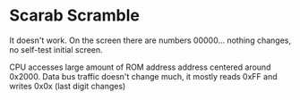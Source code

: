 # Scarab Scramble

It doesn't work. On the screen there are numbers 00000...
nothing changes, no self-test initial screen.

CPU accesses large amount of ROM address address
centered around 0x2000.
Data bus traffic doesn't change much, it mostly
reads 0xFF and writes 0x0x (last digit changes)
